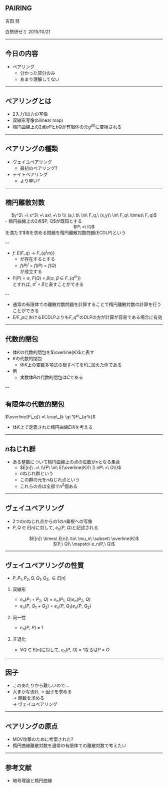 ## PAIRING

吉田 努  
  
白勢研ゼミ 2015/10/21  

<style type="text/css">
	.reveal table {
		font-size: 80%;
	}
</style>

<style type="text/css">
.reveal section img {
  margin: 15px 0px;
  border: 0px;
  box-shadow: 0 0 0px rgba(0, 0, 0, 0);
}
</style>

---
## 今日の内容
- ペアリング
    - 分かった部分のみ
    - あまり理解してない

---
## ペアリングとは
- 2入力1出力の写像
- 双線形写像(bilinear  map)
- 楕円曲線上の2点$aP$と$bQ$が有限体の元$g^{ab}$に変換される

---
## ペアリングの種類
- ヴェイユペアリング
    - 最初のペアリング?
- テイトペアリング
    - より早い?

---
## 楕円離散対数

<center>$y^2\ =\ x^3\ +\ ax\ +\ b \\\ (a,\ b\ \in\ F_q,\ (x,y)\ \in\ F_q\ \times\ F_q)$</center>
- 楕円曲線上の2点$P, Q$が既知とする  
    <center>$P\ =\ lQ$</center>
    を満たす$l$を求める問題を楕円離散対数問題(ECDLP)という

--
- $f:\ E(F\_q)\ \to\ F\_\{q^\{m\}\}$
    - が存在するとする
    - $f(P)^l\ =\ f(lP)\ =\ f(Q)$  
    が成立する
- $F(P)\ =\ \alpha,\ F(Q)\ =\ \beta(\alpha,\ \beta\ \in\ F\_\{q^m\})$  
とすれば, $\alpha^l\ =\ \beta$と表すことができる

--
- 通常の有限体での離散対数問題を計算することで楕円離散対数の計算を行うことができる
- $E/F\_p$におけるECDLPよりも$F\_{q^m}$のDLPの方が計算が容易である場合に有効

---
## 代数的閉包
- 体$K$の代数的閉包を$\overline{K}$と表す
- $K$の代数的閉包
    - 体$K$上の変数多項式の根すべてを$K$に加えた体である
- 例
    - 実数体$R$の代数的閉包は$C$である

--
## 有限体の代数的閉包
$\overline{F\_q}\ =\ \cup\_{k \gt 1}F\_{q^k}$
- 体$K$上で定義された楕円曲線$E/K$を考える

---
## $n$ねじれ群
- ある整数について楕円曲線上の点の位数が$n$となる集合
    - $E[n]\ :=\ \\{P\ \in\ E(\overline{K})\ |\ nP\ =\ O\\}$
    - $n$ねじれ群という
    - この群の元を$n$ねじれ点という
    - これらの点は全部で$n^2$個ある


---
## ヴェイユペアリング
- 2つの$n$ねじれ点からの1の$n$乗根への写像
- $P,Q\ \in\ E[n]$に対して, $e_n(P,\ Q)$と記述される  
<center>$E[n]\ \times\ E[n]\ \to\ \mu_n\ \subset\ \overline{K}$</center>
<center>$(P,\ Q)\ \mapsto\ e_n(P,\ Q)$</center>

---
## ヴェイユペアリングの性質
- $P, P_1, P_2, Q, Q_1, Q_2, \in E[n]$

 1. 双線形

    - $e_n(P_1\ +\ P_2,\ Q)\ =\ e_n(P_1,\ Q)e_n(P_2,\ Q)$
    - $e_n(P,\ Q_1\ +\ Q_2)\ =\ e_n(P,\ Q_1)e_n(P,\ Q_2)$

 1. 同一性

    - $e_n(P,\ P)\ =\ 1$

 1. 非退化

    - $\forall Q\ \in\ E[n]$に対して, $e_n(P,\ Q)\ =\ 1$ならば$P\ =\ O$

---
## 因子
- このあたりから難しいので...
- 大まかな流れ
-> 因子を求める  
-> 関数を求める  
-> ヴェイユペアリング

---
## ペアリングの原点
- MOV攻撃のために考案された?
- 楕円曲線離散対数を通常の有限体での離散対数で考えたい


---
## 参考文献
- 暗号理論と楕円曲線
